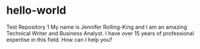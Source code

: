 # hello-world
Test Repository 1
My name is Jennifer Rolling-King and I am an amazing Technical Writer and Business Analyst.  I have over 15 years of professional expertise in this field. How can I help you?
